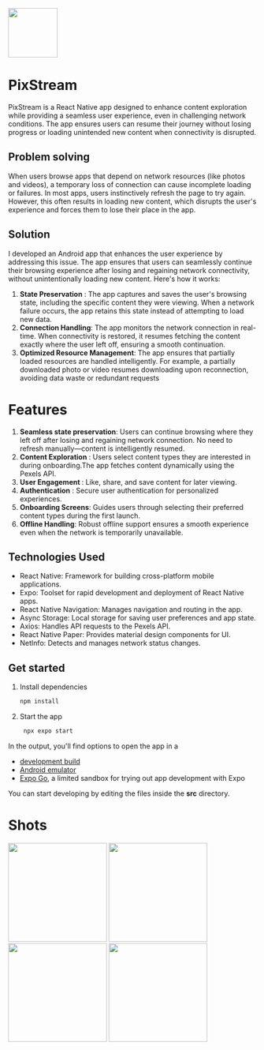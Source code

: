 <img src="https://github.com/user-attachments/assets/751c6668-9ac2-4e5a-84ef-f1e7efbbbb6e" width="100"> 

# PixStream 

PixStream is a React Native app designed to enhance content exploration while providing a seamless user experience, even in challenging network conditions. The app ensures users can resume their journey without losing progress or loading unintended new content when connectivity is disrupted.

## Problem solving
When users browse apps that depend on network resources (like photos and videos), a temporary loss of connection can cause incomplete loading or failures. In most apps, users instinctively refresh the page to try again. However, this often results in loading new content, which disrupts the user's experience and forces them to lose their place in the app.

## Solution
I developed an Android app that enhances the user experience by addressing this issue. The app ensures that users can seamlessly continue their browsing experience after losing and regaining network connectivity, without unintentionally loading new content. Here's how it works:

1. <b>State Preservation</b> : The app captures and saves the user's browsing state, including the specific content they were viewing.
When a network failure occurs, the app retains this state instead of attempting to load new data.
2. <b>Connection Handling</b>: The app monitors the network connection in real-time. When connectivity is restored, it resumes fetching the content exactly where the user left off, ensuring a smooth continuation.
3. <b>Optimized Resource Management</b>: The app ensures that partially loaded resources are handled intelligently. For example, a partially downloaded photo or video resumes downloading upon reconnection, avoiding data waste or redundant requests

# Features

1. <b>Seamless state preservation</b>: Users can continue browsing where they left off after losing and regaining network connection.
No need to refresh manually—content is intelligently resumed.
2. <b>Content Exploration</b> : Users select content types they are interested in during onboarding.The app fetches content dynamically using the Pexels API.
3. <b>User Engagement </b> : Like, share, and save content for later viewing.
4. <b>Authentication</b> : Secure user authentication for personalized experiences.
5. <b>Onboarding Screens</b>: Guides users through selecting their preferred content types during the first launch.
6. <b>Offline Handling</b>: Robust offline support ensures a smooth experience even when the network is temporarily unavailable.

## Technologies Used
* React Native: Framework for building cross-platform mobile applications.
* Expo: Toolset for rapid development and deployment of React Native apps.
* React Native Navigation: Manages navigation and routing in the app.
* Async Storage: Local storage for saving user preferences and app state.
* Axios: Handles API requests to the Pexels API.
* React Native Paper: Provides material design components for UI.
* NetInfo: Detects and manages network status changes.






## Get started

1. Install dependencies

   ```bash
   npm install
   ```

2. Start the app

   ```bash
    npx expo start
   ```

In the output, you'll find options to open the app in a

- [development build](https://docs.expo.dev/develop/development-builds/introduction/)
- [Android emulator](https://docs.expo.dev/workflow/android-studio-emulator/)
- [Expo Go](https://expo.dev/go), a limited sandbox for trying out app development with Expo

You can start developing by editing the files inside the **src** directory.

# Shots


<img src="https://github.com/user-attachments/assets/44c2c0ca-caa8-4410-8702-ebd4a149a3d8" width="200"> 

<img src="https://github.com/user-attachments/assets/ccc2bb27-88b5-4f2d-a337-5497607b909b" width="200"> 

<img src="https://github.com/user-attachments/assets/ba9195fb-8984-4448-b9d3-31498dac041a" width="200"> 

<img src="https://github.com/user-attachments/assets/7f41765e-b867-40f5-9ba5-3f01c558037b" width="200"> 




